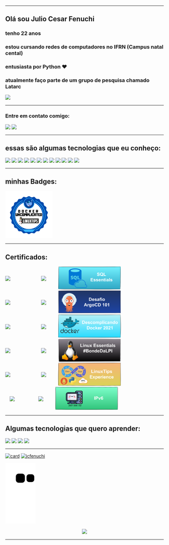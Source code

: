
---



## Olá sou **Julio Cesar Fenuchi**
### tenho 22 anos
### estou cursando **redes de computadores** no IFRN (Campus natal cental)
### entusiasta por **Python ♥**                                            
### atualmente faço parte de um grupo de pesquisa chamado **Latarc**
<a href="https://latarc.ifrn.edu.br/index.html"><img src="https://avatars.githubusercontent.com/u/19334784?s=280&v=4" width="100" heigth="100"/> </a>


---

<div>

### **Entre em contato comigo:**
<a href="https://www.instagram.com/juliofenuchi/" target="_blank"><img src="https://img.shields.io/badge/-Instagram-%23E4405F?style=for-the-badge&logo=instagram&logoColor=white" target="_blank"></a>
<a href="https://www.linkedin.com/in/julio-cesar-477924259/" target="_blank"><img src="https://img.shields.io/badge/-LinkedIn-%230077B5?style=for-the-badge&logo=linkedin&logoColor=white" target="_blank"></a> 
</div>

<div class="icons">

---
## **essas são algumas tecnologias que eu conheço:**

<img src="https://cdn.jsdelivr.net/gh/devicons/devicon/icons/python/python-original-wordmark.svg" width="60" heigth="60" />
<img src="https://cdn.jsdelivr.net/gh/devicons/devicon/icons/linux/linux-original.svg" width="60" heigth="60" />
<img src="https://cdn.jsdelivr.net/gh/devicons/devicon/icons/docker/docker-original-wordmark.svg" width="60" heigth="60" />
<img src="https://openwhisk.apache.org/images/deployments/logo-docker-compose-text.svg" width="100" heigth="60" />
<img src="https://mininet-wifi.github.io/assets/img/logo.png" width="120" heigth="60" />
<img src="https://containernet.github.io/assets/logo.png" width="60" heigth="60" />
<img src="https://cdn.jsdelivr.net/gh/devicons/devicon/icons/flask/flask-original-wordmark.svg" width="80" heigth="60" />
<img src="https://cdn.jsdelivr.net/gh/devicons/devicon/icons/mysql/mysql-original-wordmark.svg" width="60" heigth="60" />
<img src="https://cdn.jsdelivr.net/gh/devicons/devicon/icons/php/php-original.svg" width="60" heigth="60" />
<img src="https://cdn.jsdelivr.net/gh/devicons/devicon/icons/prometheus/prometheus-original-wordmark.svg" width="60" heigth="60" />
<img src="https://cdn.jsdelivr.net/gh/devicons/devicon/icons/grafana/grafana-original-wordmark.svg" width="60" heigth="60" /> 
<img src="https://www.khomp.com/wp-content/uploads/2017/10/logo-asterisk-vetor-2.jpg" width="60" heigth="60" />
</div>

---
## **minhas Badges:**
<a href="https://lwfiles.blob.core.windows.net/633c72fac8c963ec854a3950-private/attachments/Badge%20Docker.png?sv=2014-02-14&st=2023-02-18T09%3A50%3A17Z&se=2023-02-18T09%3A52%3A17Z&sr=b&sp=r&rscd=&sig=rtjGY3leZWyfNAWjZUza5XIz7Z42Aj38nT%2FYfbj7bNs%3D"> <img src="./images/Badge_Docker.png" width="150" heigth="150"/> </a>


---
## **Certificados:**  

<div style="display: flex;
   align-items:center;">
<img src="https://lwfiles.mycourse.app/633c72fac8c963ec854a3950-public/4bd40f95b2194780fb1fcc79b4aea790.png" width="100" heigth="80" />
&emsp;
<img src="https://cdn-icons-png.flaticon.com/512/2026/2026644.png" width="40" heigth="50" />
&emsp;
<a href="./images/certificate-sql-essentials-64721ae9a7f5e903ff0d4b28.pdf" target="_blank"><img src="./images/banners_que_eu_fiz/SQL%20Essentials.png" width="200" heigth="100" /></a>
</div>

<div style="display: flex;
   align-items:center;">
<img src="https://lwfiles.mycourse.app/633c72fac8c963ec854a3950-public/4bd40f95b2194780fb1fcc79b4aea790.png" width="100" heigth="80" />
&emsp;
<img src="https://cdn-icons-png.flaticon.com/512/2026/2026644.png" width="40" heigth="50" />
&emsp;
<a href="./images/certificate-desafio-argocd-101-640f45200a68d07b6f08f0c3.pdf" target="_blank"><img src="./images/banners_que_eu_fiz/ArgoCD.png" width="200" heigth="100" /></a><br>
</div>


<div style="display: flex;
   align-items:center;">
<img src="https://lwfiles.mycourse.app/633c72fac8c963ec854a3950-public/4bd40f95b2194780fb1fcc79b4aea790.png" width="100" heigth="80" />
&emsp;
<img src="https://cdn-icons-png.flaticon.com/512/2026/2026644.png" width="40" heigth="50" />
&emsp;
<a href="./images/certificate-descomplicando-o-docker-2021-634ffe2b3e60c56d9901655f.pdf" target="_blank"><img src="./images/banners_que_eu_fiz/DescomplicandoDocker.png" width="200" heigth="100" /></a><br>
</div>

<div style="display: flex;
   align-items:center;">
<img src="https://lwfiles.mycourse.app/633c72fac8c963ec854a3950-public/4bd40f95b2194780fb1fcc79b4aea790.png" width="100" heigth="80" />
&emsp;
<img src="https://cdn-icons-png.flaticon.com/512/2026/2026644.png" width="40" heigth="50" />
&emsp;
<a href="./images/certificate-linux-essentials-bondedalpi-637b790d9ed244787509f4c9.pdf" target="_blank"><img src="./images/banners_que_eu_fiz/BondeDaLPI.png" width="200" heigth="100" /></a><br>
</div>

<div style="display: flex;
   align-items:center;">
<img src="https://lwfiles.mycourse.app/633c72fac8c963ec854a3950-public/4bd40f95b2194780fb1fcc79b4aea790.png" width="100" heigth="80" />
&emsp;
<img src="https://cdn-icons-png.flaticon.com/512/2026/2026644.png" width="40" heigth="50" />
&emsp;
<a href="./images/certificate-linuxtips-experience-63496b226fee19bade09fe44.pdf" target="_blank"><img src="./images/banners_que_eu_fiz/LinuxExperience.png" width="200" heigth="100" /></a><br>
</div>

<div style="display: flex;
   align-items:center;">
&emsp;
<img src="https://www.nic.br/docs-assets/images/logo-nicbr.png" width="70" heigth="100" />
&emsp;&ensp;
<img src="https://cdn-icons-png.flaticon.com/512/2026/2026644.png" width="40" heigth="50" />
&emsp;
<a href="./images/CERTIFICADO-IPV6-EAD-001-JULIO-CESAR-FENUCHI-SILVA-SANTOS-70720-79826.pdf" target="_blank"><img src="./images/banners_que_eu_fiz/IPv6.png" width="200" heigth="100" /></a><br>
</div>
<div>



---
## **Algumas tecnologias que quero aprender:**
  
<img src="https://cdn.jsdelivr.net/gh/devicons/devicon/icons/rust/rust-plain.svg" width="70" heigth="70" />
<img src="https://cdn.jsdelivr.net/gh/devicons/devicon/icons/go/go-original.svg" width="70" heigth="70" />
<img src="https://cdn.jsdelivr.net/gh/devicons/devicon/icons/kubernetes/kubernetes-plain-wordmark.svg" width="70" heigth="70" />
<img src="https://cdn.jsdelivr.net/gh/devicons/devicon/icons/amazonwebservices/amazonwebservices-original-wordmark.svg" width="80" heigth="80" />
</div>
<div>

---
  
[![card](https://github-readme-stats.vercel.app/api?username=jcfenuchi&theme=tokyonight&show_icons=true)](https://github.com/anuraghazra/github-readme-stats)
[![jcfenuchi](https://github-readme-stats.vercel.app/api/top-langs/?username=jcfenuchi&hide=html&layout=compact&theme=tokyonight)](https://github.com/anuraghazra/github-readme-stats)
</div>

![Snake Animation](https://github.com/jcfenuchi/jcfenuchi/blob/output/github-contribution-grid-snake.svg)
<p align="center">   <img alingn="center" src="https://profile-counter.glitch.me/jcfenuchi/count.svg" /></p>

---
